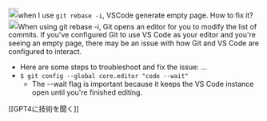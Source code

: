 

<img src='https://scrapbox.io/api/pages/nishio/nishio/icon' alt='nishio.icon' height="19.5"/>when I use `git rebase -i`, VSCode generate empty page. How to fix it?
<img src='https://scrapbox.io/api/pages/nishio/gpt/icon' alt='gpt.icon' height="19.5"/>When using git rebase -i, Git opens an editor for you to modify the list of commits. If you've configured Git to use VS Code as your editor and you're seeing an empty page, there may be an issue with how Git and VS Code are configured to interact.
- Here are some steps to troubleshoot and fix the issue: ...
- `$ git config --global core.editor "code --wait"`
    - The --wait flag is important because it keeps the VS Code instance open until you're finished editing.

[[GPT4に技術を聞く]]
